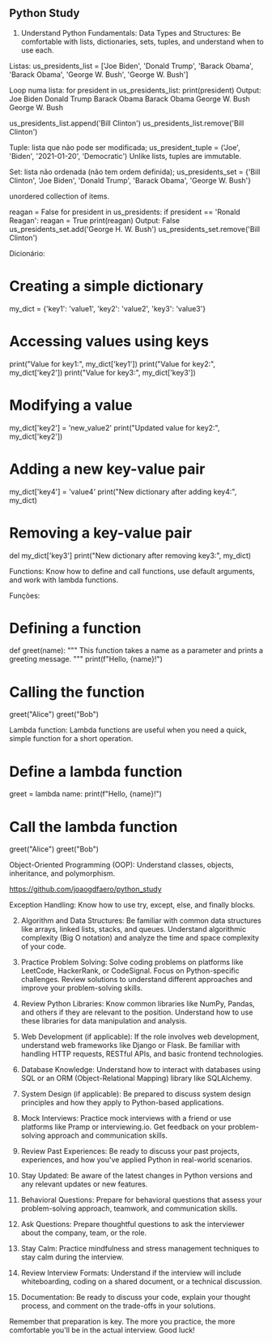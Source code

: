 ## Python Study

1. Understand Python Fundamentals:
Data Types and Structures: Be comfortable with lists, dictionaries, sets, tuples, and understand when to use each.

Listas:
us_presidents_list = ['Joe Biden', 'Donald Trump', 'Barack Obama', 'Barack Obama', 'George W. Bush', 'George W. Bush']

Loop numa lista:
for president in us_presidents_list:
    print(president)
Output:
Joe Biden
Donald Trump
Barack Obama
Barack Obama
George W. Bush
George W. Bush

us_presidents_list.append('Bill Clinton')
us_presidents_list.remove('Bill Clinton')

Tuple: lista que não pode ser modificada;
us_president_tuple = ('Joe', 'Biden', '2021-01-20', 'Democratic')
Unlike lists, tuples are immutable. 

Set: lista não ordenada (não tem ordem definida);
us_presidents_set = {'Bill Clinton', 'Joe Biden', 'Donald Trump', 'Barack Obama', 'George W. Bush'}

unordered collection of items.

reagan = False
for president in us_presidents:
    if president == 'Ronald Reagan':
        reagan = True
print(reagan)
Output:
False
us_presidents_set.add('George H. W. Bush')
us_presidents_set.remove('Bill Clinton')

Dicionário:
# Creating a simple dictionary
my_dict = {'key1': 'value1', 'key2': 'value2', 'key3': 'value3'}

# Accessing values using keys
print("Value for key1:", my_dict['key1'])
print("Value for key2:", my_dict['key2'])
print("Value for key3:", my_dict['key3'])

# Modifying a value
my_dict['key2'] = 'new_value2'
print("Updated value for key2:", my_dict['key2'])

# Adding a new key-value pair
my_dict['key4'] = 'value4'
print("New dictionary after adding key4:", my_dict)

# Removing a key-value pair
del my_dict['key3']
print("New dictionary after removing key3:", my_dict)


Functions: Know how to define and call functions, use default arguments, and work with lambda functions.

Funções:
# Defining a function
def greet(name):
    """
    This function takes a name as a parameter and prints a greeting message.
    """
    print(f"Hello, {name}!")

# Calling the function
greet("Alice")
greet("Bob")

Lambda function:
Lambda functions are useful when you need a quick, simple function for a short operation. 

# Define a lambda function
greet = lambda name: print(f"Hello, {name}!")

# Call the lambda function
greet("Alice")
greet("Bob")

Object-Oriented Programming (OOP): Understand classes, objects, inheritance, and polymorphism.

https://github.com/joaogdfaero/python_study

Exception Handling: Know how to use try, except, else, and finally blocks.

2. Algorithm and Data Structures:
Be familiar with common data structures like arrays, linked lists, stacks, and queues.
Understand algorithmic complexity (Big O notation) and analyze the time and space complexity of your code.

3. Practice Problem Solving:
Solve coding problems on platforms like LeetCode, HackerRank, or CodeSignal. Focus on Python-specific challenges.
Review solutions to understand different approaches and improve your problem-solving skills.

4. Review Python Libraries:
Know common libraries like NumPy, Pandas, and others if they are relevant to the position.
Understand how to use these libraries for data manipulation and analysis.

5. Web Development (if applicable):
If the role involves web development, understand web frameworks like Django or Flask.
Be familiar with handling HTTP requests, RESTful APIs, and basic frontend technologies.

6. Database Knowledge:
Understand how to interact with databases using SQL or an ORM (Object-Relational Mapping) library like SQLAlchemy.

7. System Design (if applicable):
Be prepared to discuss system design principles and how they apply to Python-based applications.

8. Mock Interviews:
Practice mock interviews with a friend or use platforms like Pramp or interviewing.io.
Get feedback on your problem-solving approach and communication skills.

9. Review Past Experiences:
Be ready to discuss your past projects, experiences, and how you've applied Python in real-world scenarios.
10. Stay Updated:
Be aware of the latest changes in Python versions and any relevant updates or new features.

11. Behavioral Questions:
Prepare for behavioral questions that assess your problem-solving approach, teamwork, and communication skills.

12. Ask Questions:
Prepare thoughtful questions to ask the interviewer about the company, team, or the role.

13. Stay Calm:
Practice mindfulness and stress management techniques to stay calm during the interview.

14. Review Interview Formats:
Understand if the interview will include whiteboarding, coding on a shared document, or a technical discussion.

15. Documentation:
Be ready to discuss your code, explain your thought process, and comment on the trade-offs in your solutions.

Remember that preparation is key. The more you practice, the more comfortable you'll be in the actual interview. Good luck!
